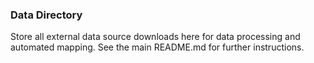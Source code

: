 ### Data Directory

Store all external data source downloads here for data processing and automated mapping.  See the main README.md for further instructions.